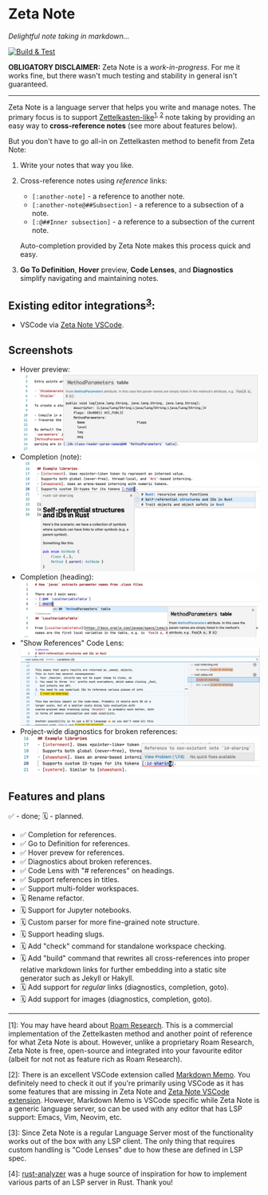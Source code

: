 # Zeta Note 

_Delightful note taking in markdown..._

[![Build & Test](https://github.com/artempyanykh/zeta-note/actions/workflows/push.yml/badge.svg?branch=main)](https://github.com/artempyanykh/zeta-note/actions/workflows/push.yml)

**OBLIGATORY DISCLAIMER:**
Zeta Note is a _work-in-progress_. For me it works fine, but there wasn't
much testing and stability in general isn't guaranteed.

---

Zeta Note is a language server that helps you write and manage notes. The
primary focus is to support [Zettelkasten-like][zettel-wiki]<sup>[1](#fn1), [2](#fn2)</sup> note
taking by providing an easy way to **cross-reference notes** (see more about
features below).

But you don't have to go all-in on Zettelkasten method to benefit from Zeta Note:
1. Write your notes that way you like.
2. Cross-reference notes using _reference_ links:
   - `[:another-note]` - a reference to another note.
   - `[:another-note@##Subsection]` - a reference to a subsection of a note.
   - `[:@##Inner subsection]` - a reference to a subsection of the current note.

   Auto-completion provided by Zeta Note makes this process quick and easy.
3. **Go To Definition**, **Hover** preview, **Code Lenses**, and
   **Diagnostics** simplify navigating and maintaining notes.

## Existing editor integrations<sup>[3](#fn3)</sup>:

- VSCode via [Zeta Note VSCode][zn-vscode].


## Screenshots

- Hover preview:
  ![Hover](assets/readme/hover.png)
- Completion (note):
  ![Completion for note](assets/readme/completion-note.png)
- Completion (heading):
  ![Completion for heading](assets/readme/completion-heading.png)
- "Show References" Code Lens:
  ![Show references code lens](assets/readme/code-lens-show-refs.png)
- Project-wide diagnostics for broken references:
  ![Diagnostics](assets/readme/diagnostics.png)

## Features and plans

✅ - done; 🗓 - planned.

- ✅ Completion for references.
- ✅ Go to Definition for references.
- ✅ Hover prevew for references.
- ✅ Diagnostics about broken references.
- ✅ Code Lens with "# references" on headings.
- ✅ Support references in titles.
- ✅ Support multi-folder workspaces.
- 🗓 Rename refactor.
- 🗓 Support for Jupyter notebooks.
- 🗓 Custom parser for more fine-grained note structure.
- 🗓 Support heading slugs.
- 🗓 Add "check" command for standalone workspace checking.
- 🗓 Add "build" command that rewrites all cross-references into proper
  relative markdown links for further embedding into a static site generator
  such as Jekyll or Hakyll.
- 🗓 Add support for _regular_ links (diagnostics, completion, goto).
- 🗓 Add support for images (diagnostics, completion, goto).

---

<span id="fn1">\[1\]</span>: You may have heard about [Roam Research][roam]. This is a commercial
implementation of the Zettelkasten method and another point of reference for
what Zeta Note is about. However, unlike a proprietary Roam Research, Zeta
Note is free, open-source and integrated into your favourite editor (albeit
for not not as feature rich as Roam Research).

<span id="fn2">\[2\]</span>: There is an excellent VSCode extension called [Markdown
Memo][md-memo]. You definitely need to check it out if you're primarily using
VSCode as it has some features that are missing in Zeta Note and [Zeta Note
VSCode extension][zn-vscode]. However, Markdown Memo is VSCode specific while
Zeta Note is a generic language server, so can be used with any editor that
has LSP support: Emacs, Vim, Neovim, etc.

<span id="fn3">\[3\]</span>: Since Zeta Note is a regular Language Server most of the functionality
works out of the box with any LSP client. The only thing that requires custom
handling is "Code Lenses" due to how these are defined in LSP spec.

<span id="fn4">\[4\]</span>: [rust-analyzer](https://github.com/rust-analyzer/rust-analyzer) was a huge
source of inspiration for how to implement various parts of an LSP server in Rust. Thank you!

[zettel-wiki]: https://en.wikipedia.org/wiki/Zettelkasten
[roam]: https://roamresearch.com
[md-memo]: https://github.com/svsool/vscode-memo
[zn-vscode]: https://github.com/artempyanykh/zeta-note-vscode
